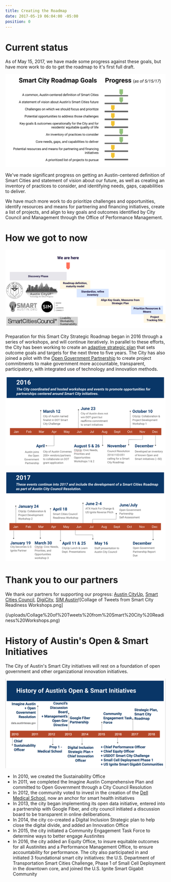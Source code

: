 ```yaml
---
title: Creating the Roadmap
date: 2017-05-19 06:04:00 -05:00
position: 0
---
```


# Current status

As of May 15, 2017, we have made some progress against these goals, but have more work to do to get the roadmap to it's first full draft.

![Smart City Roadmap Goal - Progress.png](/uploads/Smart%20City%20Roadmap%20Goal%20-%20Progress.png)

We've made significant progress on getting an Austin-centered definition of Smart Cities and statement of vision about our future, as well as creating an inventory of practices to consider, and identifying needs, gaps, capabilities to deliver.

We have much more work to do prioritize challenges and opportunities, identify resources and means for partnering and financing initiatives, create a list of projects, and align to key goals and outcomes identified by City Council and Management through the Office of Performance Management.

# How we got to now

![Smart City Roadmap Project  Phases.png](/uploads/Smart%20City%20Roadmap%20Project%20%20Phases.png)

Preparation for this Smart City Strategic Roadmap began in 2016 through a series of workshops, and will continue iteratively. In parallel to these efforts, the City has been working to create an [adaptive strategic plan](https://austinstrategicplan.bloomfire.com/) that sets outcome goals and targets for the next three to five years. The City has also joined a pilot with the [Open Government Partnership](https://opengovpartnership.bloomfire.com/?feed=recent) to create project commitments to make government more accountable, transparent, participatory, with integrated use of technology and innovation methods.

![Journey to Smart City Foundation - 2016](/uploads/Journey%20to%20Smart%20City%20Foundation%20-%202016.png)

![Journey to Smart City Foundation - 2017](/uploads/Journey%20to%20Smart%20City%20Foundation%20-%202017.png)

# Thank you to our partners

We thank our partners for supporting our progress: [Austin CityUp](http://austincityup.org/index.html), [Smart Cities Council](http://smartcitiescouncil.com/), [DigiCity](http://www.digi.city/), [SIM Austin](http://www.simnet.org/members/group.aspx?id=89573)![Collage of Tweets from Smart City Readiness Workshops.png]

(/uploads/Collage%20of%20Tweets%20from%20Smart%20City%20Readiness%20Workshops.png)

# History of Austin's Open & Smart Initiatives

The City of Austin's Smart City initiatives will rest on a foundation of open government and other organizational innovation initiatives. 

![History of Open and Smart](/uploads/History%20of%20Open%20and%20Smart.png)

* In 2010, we created the Sustainability Office 
* In 2011, we completed the Imagine Austin Comprehensive Plan and committed to Open Government through a City Council Resolution
* In 2012, the community voted to invest in the creation of the [Dell Medical School](https://dellmed.utexas.edu/community-investment), now an anchor for smart health initiatives
* In 2013, the city began implementing its open data initiative, entered into a partnership with Google Fiber, and city council initiated a discussion board to be transparent in online deliberations.
* In 2014, the city co-created a Digital Inclusion Strategic plan to help close the digital divide, and added an Innovation Office
* In 2015, the city initiated a Community Engagement Task Force to determine ways to better engage Austinites
* In 2016, the city added an Equity Office, to insure equitable outcomes for all Austinites and a Performance Management Office, to ensure accountability for performance. The city also participated in and initiated 3 foundational smart city initiatives: the U.S. Department of Transportation Smart Cities Challenge, Phase 1 of Small Cell Deployment in the downtown core, and joined the U.S. Ignite Smart Gigabit Community


